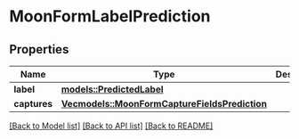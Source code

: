 # MoonFormLabelPrediction

## Properties

Name | Type | Description | Notes
------------ | ------------- | ------------- | -------------
**label** | [**models::PredictedLabel**](PredictedLabel.md) |  | 
**captures** | [**Vec<models::MoonFormCaptureFieldsPrediction>**](MoonFormCaptureFieldsPrediction.md) |  | 

[[Back to Model list]](../README.md#documentation-for-models) [[Back to API list]](../README.md#documentation-for-api-endpoints) [[Back to README]](../README.md)



